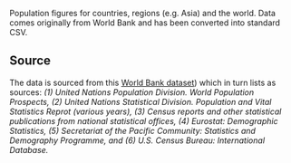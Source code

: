 Population figures for countries, regions (e.g. Asia) and the world. Data comes originally from World Bank and has been converted into standard CSV.

## Source

The data is sourced from this [World Bank dataset][wb]) which
in turn lists as sources: *(1) United Nations Population Division. World Population Prospects, (2) United Nations Statistical Division. Population and Vital Statistics Reprot (various years), (3) Census reports and other statistical publications from national statistical offices, (4) Eurostat: Demographic Statistics, (5) Secretariat of the Pacific Community: Statistics and Demography Programme, and (6) U.S. Census Bureau: International Database.*

[wb]: http://data.worldbank.org/indicator/SP.POP.TOTL
